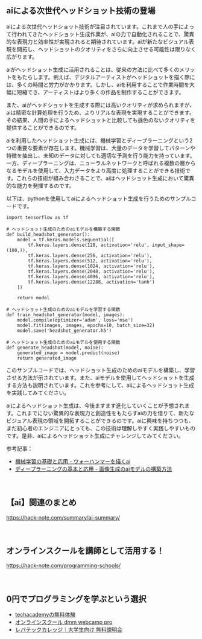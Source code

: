 <!--
title: 【ai】自動ヘッドショット生成の革新：aiが新たなビジュアル表現を開拓
tags: ai,human,text
id: 
private: false
-->

## aiによる次世代ヘッドショット技術の登場

aiによる次世代ヘッドショット技術が注目されています。これまで人の手によって行われてきたヘッドショット生成作業が、aiの力で自動化されることで、驚異的な表現力と効率性が実現されると期待されています。aiが新たなビジュアル表現を開拓し、ヘッドショットのクオリティをさらに向上させる可能性は限りなく広がります。

aiがヘッドショット生成に活用されることは、従来の方法に比べて多くのメリットをもたらします。例えば、デジタルアーティストがヘッドショットを描く際には、多くの時間と労力がかかります。しかし、aiを利用することで作業時間を大幅に短縮でき、アーティストはより多くの作品を制作することができます。

また、aiがヘッドショットを生成する際には高いクオリティが求められますが、aiは精密な計算処理を行うため、よりリアルな表現を実現することができます。その結果、人間の手によるヘッドショットと比較しても遜色のないクオリティを提供することができるのです。

aiを利用したヘッドショット生成には、機械学習とディープラーニングという2つの重要な要素が存在します。機械学習は、大量のデータを学習してパターンや特徴を抽出し、未知のデータに対しても適切な予測を行う能力を持っています。一方、ディープラーニングは、ニューラルネットワークと呼ばれる複数の層からなるモデルを使用して、入力データをより高度に処理することができる技術です。これらの技術が組み合わさることで、aiはヘッドショット生成において驚異的な能力を発揮するのです。

以下は、pythonを使用してaiによるヘッドショット生成を行うためのサンプルコードです。

```
import tensorflow as tf

# ヘッドショット生成のためのaiモデルを構築する関数
def build_headshot_generator():
    model = tf.keras.models.sequential([
        tf.keras.layers.dense(128, activation='relu', input_shape=(100,)),
        tf.keras.layers.dense(256, activation='relu'),
        tf.keras.layers.dense(512, activation='relu'),
        tf.keras.layers.dense(1024, activation='relu'),
        tf.keras.layers.dense(2048, activation='relu'),
        tf.keras.layers.dense(4096, activation='relu'),
        tf.keras.layers.dense(12288, activation='tanh')
    ])
    
    return model

# ヘッドショット生成のためのaiモデルを学習する関数
def train_headshot_generator(model, images):
    model.compile(optimizer='adam', loss='mse')
    model.fit(images, images, epochs=10, batch_size=32)
    model.save('headshot_generator.h5')

# ヘッドショット生成のためのaiモデルを使用する関数
def generate_headshot(model, noise):
    generated_image = model.predict(noise)
    return generated_image
```

このサンプルコードでは、ヘッドショット生成のためのaiモデルを構築し、学習させる方法が示されています。また、aiモデルを使用してヘッドショットを生成する方法も説明されています。これを参考にして、aiによるヘッドショット生成を実践してみてください。

aiによるヘッドショット生成は、今後ますます進化していくことが予想されます。これまでにない驚異的な表現力と創造性をもたらすaiの力を借りて、新たなビジュアル表現の領域を開拓することができるのです。aiに興味を持ちつつも、まだ初心者のエンジニアにとっても、この技術は理解しやすく実践しやすいものです。是非、aiによるヘッドショット生成にチャレンジしてみてください。

参考記事：
- [機械学習の基礎と応用 - ウォーハンマーを描くai](https://www.creativeai.net/posts/i1oo0qgyng3ahcdkba_ea)
- [ディープラーニングの基本と応用 - 画像生成のaiモデルの構築方法](https://www.creativeai.net/posts/1q1n0qgyng3ahcdkba_ea)

　

## 【ai】関連のまとめ
https://hack-note.com/summary/ai-summary/

　

## オンラインスクールを講師として活用する！
https://hack-note.com/programming-schools/

　

## 0円でプログラミングを学ぶという選択
- [techacademyの無料体験](//af.moshimo.com/af/c/click?a_id=2612475&amp;p_id=1555&amp;pc_id=2816&amp;pl_id=22706&amp;url=https%3a%2f%2ftechacademy.jp%2fhtmlcss-trial%3futm_source%3dmoshimo%26utm_medium%3daffiliate%26utm_campaign%3dtextad)
- [オンラインスクール dmm webcamp pro](//af.moshimo.com/af/c/click?a_id=2612482&amp;p_id=1363&amp;pc_id=2297&amp;pl_id=39999&amp;guid=on)
- [レバテックカレッジ｜大学生向け 無料説明会](//af.moshimo.com/af/c/click?a_id=4071793&p_id=3198&pc_id=7488&pl_id=41848)

